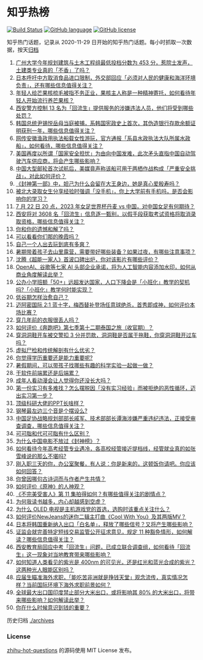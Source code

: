 # 知乎热榜
[![Build Status](https://github.com/ToWeLong/zhihu-hot-questions/workflows/CI/badge.svg)](https://github.com/ToWeLong/zhihu-hot-questions/actions)
[![GitHub language](https://img.shields.io/badge/language-golang-orange.svg)](https://golang.org/)
[![GitHub license](https://img.shields.io/github/license/ToWeLong/zhihu-hot-questions)](https://github.com/ToWeLong/zhihu-hot-questions/blob/main/LICENSE)

知乎热门话题，记录从 2020-11-29 日开始的知乎热门话题。每小时抓取一次数据，按天[归档](./archives)

<!-- BEGIN -->

1. [广州大学今年规划建筑与土木工程组最低投档分数为 453 分，惹院士发声，土建类专业真的「不香」了吗？](https://www.zhihu.com/question/613089323)
1. [日本呼吁中方取消食品进口限制，外交部回应「必须对人民的健康和海洋环境负责」，还有哪些信息值得关注？](https://www.zhihu.com/question/613091225)
1. [年轻人给芒果核梳毛被指不务正业，果核主人称是一种精神寄托，如何看待年轻人开始流行养芒果核？](https://www.zhihu.com/question/613267642)
1. [西安警方控制 13 名为「回流生」提供服务的涉嫌违法人员，他们将受到哪些处罚？](https://www.zhihu.com/question/613378755)
1. [韩国总统尹锡悦岳母当庭被捕，系韩国宪政史上首次，其伪造银行存款余额证明获刑一年，哪些信息值得关注？](https://www.zhihu.com/question/613356893)
1. [网传安徽渔政用执法船载女性游玩，官方通报「系县水政执法大队所属水政船」，如何看待，哪些信息值得关注？](https://www.zhihu.com/question/612862479)
1. [美国再度以所谓「国家安全担忧」为由向中国发难，此次矛头直指中国自动驾驶汽车供应商，将会产生哪些影响？](https://www.zhihu.com/question/613332181)
1. [中国大型邮轮首次试航后，美媒竟声称该船可用于两栖作战构成「严重安全挑战」，对此如何评价？](https://www.zhihu.com/question/613351277)
1. [《封神第一部》中，妲己为什么会留在大王身边，她是真心爱殷寿吗？](https://www.zhihu.com/question/613055102)
1. [被北大录取女生分享经验时强调「没手机」，你上大学前有手机吗，是否会影响你的学习？](https://www.zhihu.com/question/613244656)
1. [7 月 22 日 20 点，2023 年女足世界杯丹麦 vs 中国，对中国女足有何期待？](https://www.zhihu.com/question/613406088)
1. [西安将对 3608 名「回流生」信息逐一甄别，以假手段获取考试资格将取消录取资格，哪些信息值得关注？](https://www.zhihu.com/question/613405323)
1. [你和你的遗憾和解了吗？](https://www.zhihu.com/question/613194766)
1. [可以看看你们那的晚霞吗？](https://www.zhihu.com/question/609770102)
1. [自己一个人出去玩到底有多爽？](https://www.zhihu.com/question/608178257)
1. [暑期带着孩子去山里露营，需要带好哪些装备？如果过夜，有哪些注意事项？](https://www.zhihu.com/question/609232489)
1. [沈腾《超能一家人》首波口碑出炉，你对该影片有哪些评价？](https://www.zhihu.com/question/612255699)
1. [OpenAI、谷歌等七家 AI 头部企业承诺，将为人工智能内容添加水印，如何从商业角度解读此举？](https://www.zhihu.com/question/613301491)
1. [公办小学班额「50+」远超发达国家，人口下降会是「小班化」教学的契机吗?「小班化」教学何时能实现？](https://www.zhihu.com/question/613264895)
1. [低谷期怎样治愈自己？](https://www.zhihu.com/question/612172956)
1. [迈阿密国际 2:1 蓝十字，梅西替补登场任意球绝杀，首秀即成神，如何评价本场比赛？](https://www.zhihu.com/question/613415339)
1. [穿几年前的衣服很丢人吗？](https://www.zhihu.com/question/612210957)
1. [如何评价《奔跑吧》第七季第十二期泰国之旅（收官期）？](https://www.zhihu.com/question/613310736)
1. [穿洞洞鞋开车被交警扣 3 分并罚款，洞洞鞋是否属于拖鞋，你穿洞洞鞋开过车吗？](https://www.zhihu.com/question/613238115)
1. [虚拟尸检和传统解剖有什么优劣？](https://www.zhihu.com/question/263964786)
1. [你觉得学历重要还是能力重要呢?](https://www.zhihu.com/question/613074046)
1. [暑假期间，可以带孩子找哪些有趣的科学实验一起做一做？](https://www.zhihu.com/question/610471037)
1. [干软件前端累还是后端累？](https://www.zhihu.com/question/612836855)
1. [成年人看动漫会让人觉得你还没长大吗？](https://www.zhihu.com/question/603996661)
1. [第一份实习有多难找？怎么摆脱因「没有实习经验」而被拒绝的恶性循环，迈出实习第一步？](https://www.zhihu.com/question/611893769)
1. [顶级科研大佬的PPT长啥样？](https://www.zhihu.com/question/606148045)
1. [钢琴最左边三个音是个摆设么?](https://www.zhihu.com/question/602617967)
1. [中国足协战略规划部部长戚军、技术部部长谭海涉嫌严重违纪违法，正接受审查调查，哪些信息值得关注？](https://www.zhihu.com/question/613314435)
1. [可可脂和代可可脂有什么区别？](https://www.zhihu.com/question/364859938)
1. [为什么中国电影不放过《封神榜》？](https://www.zhihu.com/question/611662713)
1. [如何看待今年高考经管专业遇冷，各高校经管接近提档线，经管就业真的如张雪峰说的那么不堪吗?](https://www.zhihu.com/question/613200765)
1. [刚入职三天的你，办公室聚餐，有人说：你是新来的，这顿饭你请吧。你应该如何回答？](https://www.zhihu.com/question/605188732)
1. [你曾因哪句古诗词而与作者产生共情？](https://www.zhihu.com/question/613265799)
1. [如何评价《原神》的人神观？](https://www.zhihu.com/question/613031249)
1. [《不完美受害人》第 11 集拍得如何？有哪些值得关注的剧情点？](https://www.zhihu.com/question/613290568)
1. [为何我读书越多，内心却越感到空虚？](https://www.zhihu.com/question/608602775)
1. [为什么 OLED 电视是主机游戏党的首选，选购时该重点关注什么？](https://www.zhihu.com/question/611491140)
1. [如何评价NewJeans的迷你二辑主打曲《Cool With You》及其两版MV？](https://www.zhihu.com/question/612446246)
1. [日本将韩国重新纳入出口「白名单」，释放了哪些信号？又将产生哪些影响？](https://www.zhihu.com/question/613276455)
1. [证监会就完善特定短线交易监管公开征求意见，规定 11 种豁免情形，如何解读？哪些信息值得关注？](https://www.zhihu.com/question/613295626)
1. [西安教育局回应中考「回流生」问题，已成立联合调查组，如何看待「回流生」这一现象对当地教育带来哪些影响？](https://www.zhihu.com/question/613167440)
1. [如何知道人类看见的紫光是 400nm 的可见光，还是红光和蓝光合成的紫光？这两种光人眼能区别吗？](https://www.zhihu.com/question/518894037)
1. [应届生瞄准海外求职，「能吃苦非洲就是挣钱天堂」观念流传，真实情况怎样？当前国际环境下海外求职前景如何？](https://www.zhihu.com/question/612863092)
1. [全球最大出口国印度禁止部分大米出口，或将影响其 80% 的大米出口，将带来哪些影响？如何解读此举？](https://www.zhihu.com/question/613245220)
1. [你在什么时候意识到钱的重要？](https://www.zhihu.com/question/611763875)

<!-- END -->

历史归档 [./archives](./archives)


### License
[zhihu-hot-questions](https://github.com/towelong/zhihu-hot-questions) 的源码使用 MIT License 发布。